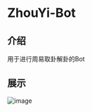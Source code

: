 # ZhouYi-Bot

## 介绍
用于进行周易取卦解卦的Bot

## 展示
![image](https://user-images.githubusercontent.com/50934714/133180907-61b70888-0b2e-4a87-a0fc-f3e3c034aa2d.png)
